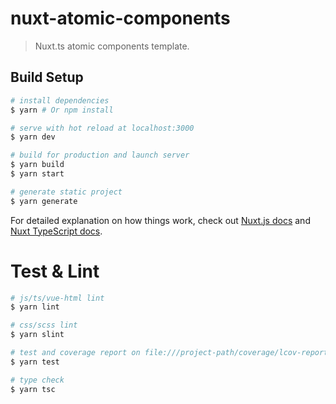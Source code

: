 # nuxt-atomic-components

> Nuxt.ts atomic components template.

## Build Setup

``` bash
# install dependencies
$ yarn # Or npm install

# serve with hot reload at localhost:3000
$ yarn dev

# build for production and launch server
$ yarn build
$ yarn start

# generate static project
$ yarn generate
```

For detailed explanation on how things work, check out [Nuxt.js docs](https://nuxtjs.org) and [Nuxt TypeScript docs](https://typescript.nuxtjs.org).

# Test & Lint

``` bash
# js/ts/vue-html lint
$ yarn lint

# css/scss lint
$ yarn slint

# test and coverage report on file:///project-path/coverage/lcov-report/index.html
$ yarn test

# type check
$ yarn tsc
```

